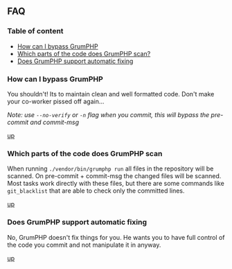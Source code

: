 ## FAQ

### Table of content
- [How can I bypass GrumPHP](#how-can-i-bypass-grumphp)
- [Which parts of the code does GrumPHP scan?](#which-parts-of-the-code-does-grumphp-scan)
- [Does GrumPHP support automatic fixing](#does-grumphp-support-automatic-fixing)

### How can I bypass GrumPHP

You shouldn't! Its to maintain clean and well formatted code.
Don't make your co-worker pissed off again...

*Note: use `--no-verify` or `-n` flag when you commit, 
this will bypass the pre-commit and commit-msg*

[up](#table-of-content)

### Which parts of the code does GrumPHP scan

When running `./vendor/bin/grumphp run` all 
files in the repository will be scanned.
On pre-commit + commit-msg the changed files 
will be scanned.
Most tasks work directly with these files, 
but there are some commands like `git_blacklist` 
that are able to check only the committed lines.

[up](#table-of-content)

### Does GrumPHP support automatic fixing

No, GrumPHP doesn't fix things for you. He wants you to have full
control of the code you commit and not manipulate it in anyway.

[up](#table-of-content)
